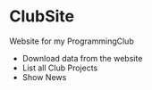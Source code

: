 # ClubSite
Website for my ProgrammingClub

- Download data from the website
- List all Club Projects
- Show News
